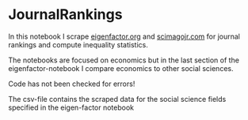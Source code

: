 # JournalRankings
In this notebook I scrape [eigenfactor.org](eigenfactor.org)  and [scimagojr.com](https://www.scimagojr.com/) for journal rankings and compute inequality statistics.  

The notebooks are focused on economics but in the last section of the eigenfactor-notebook I compare economics to other social sciences.  

Code has not been checked for errors!

The csv-file contains the scraped data for the social science fields specified in the eigen-factor notebook
